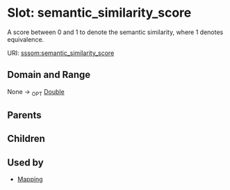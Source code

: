 
# Slot: semantic_similarity_score


A score between 0 and 1 to denote the semantic similarity, where 1 denotes equivalence.

URI: [sssom:semantic_similarity_score](http://w3id.org/sssom/semantic_similarity_score)


## Domain and Range

None ->  <sub>OPT</sub> [Double](types/Double.md)

## Parents


## Children


## Used by

 * [Mapping](Mapping.md)
